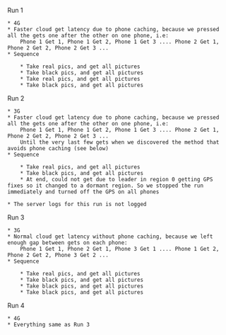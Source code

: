 Run 1

    * 4G
    * Faster cloud get latency due to phone caching, because we pressed all the gets one after the other on one phone, i.e: 
        Phone 1 Get 1, Phone 1 Get 2, Phone 1 Get 3 .... Phone 2 Get 1, Phone 2 Get 2, Phone 2 Get 3 ...
    * Sequence

        * Take real pics, and get all pictures
        * Take black pics, and get all pictures
        * Take real pics, and get all pictures
        * Take black pics, and get all pictures

Run 2
    
    * 3G
    * Faster cloud get latency due to phone caching, because we pressed all the gets one after the other on one phone, i.e: 
        Phone 1 Get 1, Phone 1 Get 2, Phone 1 Get 3 .... Phone 2 Get 1, Phone 2 Get 2, Phone 2 Get 3 ...
        Until the very last few gets when we discovered the method that avoids phone caching (see below)
    * Sequence

        * Take real pics, and get all pictures
        * Take black pics, and get all pictures
        * At end, could not get due to leader in region 0 getting GPS fixes so it changed to a dormant region. So we stopped the run immediately and turned off the GPS on all phones

    * The server logs for this run is not logged

Run 3

    * 3G
    * Normal cloud get latency without phone caching, because we left enough gap between gets on each phone:
        Phone 1 Get 1, Phone 2 Get 1, Phone 3 Get 1 .... Phone 1 Get 2, Phone 2 Get 2, Phone 3 Get 2 ...
    * Sequence

        * Take real pics, and get all pictures
        * Take black pics, and get all pictures
        * Take black pics, and get all pictures
        * Take black pics, and get all pictures

Run 4
    
    * 4G
    * Everything same as Run 3
